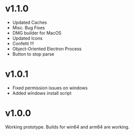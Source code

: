 # v1.1.0

- Updated Caches
- Misc. Bug Fixes
- DMG builder for MacOS
- Updated Icons
- Confetti !!!
- Object-Oriented Electron Process
- Button to stop parse

# v1.0.1

- Fixed permission issues on windows
- Added windows install script

# v1.0.0

Working prototype. Builds for win64 and arm64 are working.
